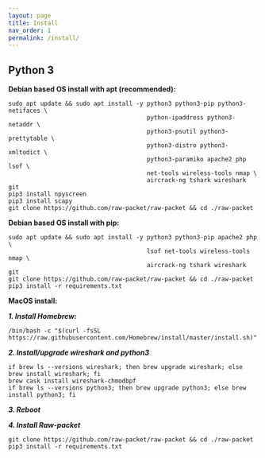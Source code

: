 ```yaml
---
layout: page
title: Install
nav_order: 1
permalink: /install/
---
```


## Python 3

**Debian based OS install with apt (recommended):**
```
sudo apt update && sudo apt install -y python3 python3-pip python3-netifaces \
                                       python-ipaddress python3-netaddr \
                                       python3-psutil python3-prettytable \
                                       python3-distro python3-xmltodict \
                                       python3-paramiko apache2 php lsof \
                                       net-tools wireless-tools nmap \
                                       aircrack-ng tshark wireshark git
pip3 install npyscreen
pip3 install scapy
git clone https://github.com/raw-packet/raw-packet && cd ./raw-packet
```

**Debian based OS install with pip:**
```
sudo apt update && sudo apt install -y python3 python3-pip apache2 php \
                                       lsof net-tools wireless-tools nmap \
                                       aircrack-ng tshark wireshark git
git clone https://github.com/raw-packet/raw-packet && cd ./raw-packet
pip3 install -r requirements.txt
```

**MacOS install:**

***1. Install Homebrew:***
```
/bin/bash -c "$(curl -fsSL https://raw.githubusercontent.com/Homebrew/install/master/install.sh)"
```

***2. Install/upgrade wireshark and python3***
```
if brew ls --versions wireshark; then brew upgrade wireshark; else brew install wireshark; fi
brew cask install wireshark-chmodbpf
if brew ls --versions python3; then brew upgrade python3; else brew install python3; fi
```

***3. Reboot***

***4. Install Raw-packet***
```
git clone https://github.com/raw-packet/raw-packet && cd ./raw-packet
pip3 install -r requirements.txt
```
